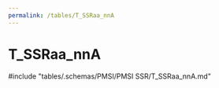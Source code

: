 ```yaml
---
permalink: /tables/T_SSRaa_nnA
---
```

# T_SSRaa_nnA

<!-- ATTENTION : Ne pas supprimer ou modifier la ligne ci-dessous -->
#include "tables/.schemas/PMSI/PMSI SSR/T_SSRaa_nnA.md"
<!-- ATTENTION : Ne pas supprimer ou modifier la ligne ci-dessus -->
